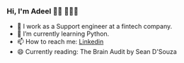 ### Hi, I'm Adeel 👋🏽 👨🏽‍💻


- 🔭 I work as a Support engineer at a fintech company.
- 🌱 I’m currently learning Python.
- 📫 How to reach me: [Linkedin](https://uk.linkedin.com/in/adeel0o0)
- 😄 Currently reading: The Brain Audit by Sean D'Souza

